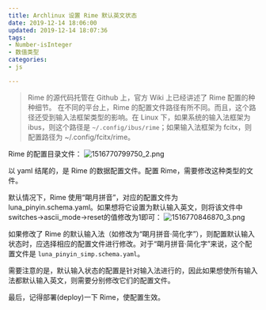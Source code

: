 ```yaml
---
title: Archlinux 设置 Rime 默认英文状态
date: 2019-12-14 18:06:00
updated: 2019-12-14 18:07:36
tags: 
- Number-isInteger
- 数值类型
categories: 
- js

---
```

> Rime 的源代码托管在 Github 上，官方 Wiki 上已经讲述了 Rime 配置的种种细节。
在不同的平台上，Rime 的配置文件路径有所不同。而且，这个路径还受到输入法框架类型的影响。在 Linux 下，如果系统的输入法框架为 ibus，则这个路径是 `~/.config/ibus/rime`；如果输入法框架为 fcitx，则配置路径为 ~/.config/fcitx/rime。


<!--more-->


Rime 的配置目录文件：
![1516770799750_2.png][1]

以 yaml 结尾的，是 Rime 的数据配置文件。配置 Rime，需要修改这种类型的文件。

默认情况下，Rime 使用“朙月拼音”，对应的配置文件为 luna_pinyin.schema.yaml。如果想将它设置为默认输入英文，则将该文件中switches->ascii_mode->reset的值修改为1即可：
![1516770846870_3.png][2]

如果修改了 Rime 的默认输入法（如修改为“朙月拼音·简化字”），则配置默认输入状态时，应选择相应的配置文件进行修改。对于“朙月拼音·简化字”来说，这个配置文件是 `luna_pinyin_simp.schema.yaml`。

需要注意的是，默认输入状态的配置是针对输入法进行的，因此如果想使所有输入法都默认输入英文，则需要分别修改它们的配置文件。

最后，记得部署(deploy)一下 Rime，使配置生效。

  [1]: https://imgs.gnux.cn/usr/uploads/2019/12/1874533789.png
  [2]: https://imgs.gnux.cn/usr/uploads/2019/12/444555692.png